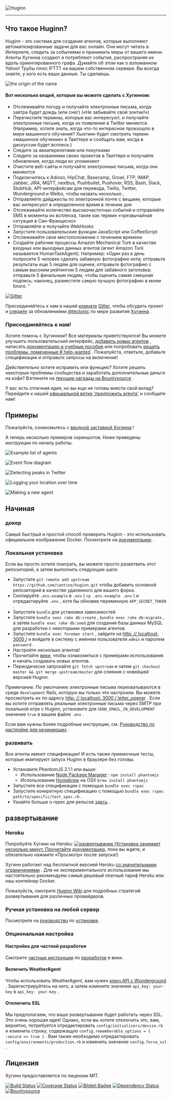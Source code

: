 ![Huginn](https://raw.github.com/cantino/huginn/master/media/huginn-logo.png "Your agents are standing by.")

---

## Что такое Huginn?

Huginn - это система для создания агентов, которые выполняют автоматизированные задачи для вас онлайн. Они могут читать в Интернете, следить за событиями и принимать меры от вашего имени. Агенты Хугинна создают и потребляют события, распространяя их вдоль ориентированного графа. Думайте об этом как о взломанном Yahoo! Трубы плюс IFTTT на вашем собственном сервере. Вы всегда знаете, у кого есть ваши данные. Ты сделаешь.

![the origin of the name](https://raw.githubusercontent.com/cantino/huginn/master/doc/imgs/the-name.png)

#### Вот несколько вещей, которые вы можете сделать с Хугинном:

- Отслеживайте погоду и получайте электронные письма, когда завтра будет дождь (или снег) («Не забывайте свой зонтик!»)
- Перечислите термины, которые вас интересуют, и получайте электронные письма, когда их появление в Twitter меняется. (Например, хотите знать, когда что-то интересное произошло в мире машинного обучения? Хьюгинн будет смотреть термин «машинное обучение» в Твиттере и сообщать вам, когда в дискуссии будет всплеск.)
- Следите за авиаперелетами или покупками
- Следите за названиями своих проектов в Твиттере и получайте обновления, когда люди их упоминают
- Очистите веб-сайты и получайте электронные письма, когда они меняются
- Подключитесь к Adioso, HipChat, Basecamp, Growl, FTP, IMAP, Jabber, JIRA, MQTT, nextbus, Pushbullet, Pushover, RSS, Bash, Slack, StubHub, API-интерфейсам для перевода, Twilio, Twitter, Wunderground и Weibo, чтобы назвать несколько ,
- Отправляйте дайджесты по электронной почте с вещами, которые вас интересуют в определенное время в течение дня
- Отслеживайте количество высокочастотных событий и отправляйте SMS в моменты их всплеска, такие как термин «чрезвычайная ситуация в Сан-Франциско»
- Отправляйте и получайте WebHooks
- Запустите пользовательские функции JavaScript или CoffeeScript
- Отслеживайте свое местоположение с течением времени
- Создайте рабочие процессы Amazon Mechanical Turk в качестве входных или выходных данных агентов (агент Amazon Turk называется HumanTaskAgent). Например: «Один раз в день попросите 5 человек сделать забавную фотографию кота; отправьте результаты еще 5 людям для оценки; отправьте фотографию с самым высоким рейтингом 5 людям для забавного заголовка; отправьте 5 финальным людям, чтобы оценить самая смешная подпись; наконец, разместите самую лучшую фотографию в моем блоге. "

[![Gitter](https://badges.gitter.im/Join%20Chat.svg)](https://gitter.im/cantino/huginn?utm_source=badge&utm_medium=badge&utm_campaign=pr-badge&utm_content=badge)

Присоединяйтесь к нам в нашей [комнате](https://gitter.im/cantino/huginn) [Gitter,](https://twitter.com/tectonic) чтобы обсудить проект и [следите](https://twitter.com/tectonic) за обновлениями [@tectonic](https://twitter.com/tectonic) по мере развития [Хугинна](https://twitter.com/tectonic) .

### Присоединяйтесь к нам!

Хотите помочь с Хугинном? Все материалы приветствуются! Вы можете улучшить пользовательский интерфейс, [добавить новых агентов](https://github.com/cantino/huginn/wiki/Creating-a-new-agent) , написать [документацию и учебные пособия](https://github.com/cantino/huginn/wiki) или попробовать [решить проблемы, помеченные # help-wanted](https://github.com/cantino/huginn/issues?direction=desc&labels=help-wanted&page=1&sort=created&state=open) . Пожалуйста, ответьте, добавьте спецификации и отправьте запросы на включение!

Действительно хотите исправить или функцию? Хотите решить некоторые проблемы сообщества и заработать дополнительные деньги на кофе? Взгляните на [текущие награды на Bountysource](https://www.bountysource.com/trackers/282580-huginn) .

У вас есть отличная идея, но вы еще не готовы внести свой вклад? Перейдите к нашей [официальной ветке 'предложить агента'](https://github.com/cantino/huginn/issues/353) и сообщите нам!

## Примеры

Пожалуйста, ознакомьтесь с [вводной заставкой Хугинна](http://vimeo.com/61976251) !

А теперь несколько примеров скриншотов. Ниже приведены инструкции по началу работы.

![Example list of agents](https://raw.githubusercontent.com/cantino/huginn/master/doc/imgs/your-agents.png)

![Event flow diagram](https://raw.githubusercontent.com/cantino/huginn/master/doc/imgs/diagram.png)

![Detecting peaks in Twitter](https://raw.githubusercontent.com/cantino/huginn/master/doc/imgs/peaks.png)

![Logging your location over time](https://raw.githubusercontent.com/cantino/huginn/master/doc/imgs/my-locations.png)

![Making a new agent](https://raw.githubusercontent.com/cantino/huginn/master/doc/imgs/new-agent.png)

## Начиная

### докер

Самый быстрый и простой способ проверить Huginn - это использовать официальное изображение Docker. Посмотрите на [документацию](https://github.com/cantino/huginn/blob/master/doc/docker/install.md) .

### Локальная установка

Если вы просто хотите поиграть, вы можете просто разветвить этот репозиторий, а затем выполнить следующие шаги:

- Запустите `git remote add upstream https://github.com/cantino/huginn.git` чтобы добавить основной репозиторий в качестве удаленного для вашего форка.
- Скопируйте `.env.example` в `.env` ( `cp .env.example .env` ) и отредактируйте `.env` , хотя бы обновив переменную `APP_SECRET_TOKEN` .
- Запустите `bundle` для установки зависимостей
- Запустите `bundle exec rake db:create` , `bundle exec rake db:migrate` , а затем `bundle exec rake db:seed` для создания базы данных MySQL для разработки с некоторыми примерами агентов.
- Запустите `bundle exec foreman start` , зайдите на [http: // localhost: 3000 /](http://localhost:3000/) и войдите в систему с именем пользователя `admin` и паролем `password` .
- Настройте несколько агентов!
- Прочитайте [вики,](https://github.com/cantino/huginn/wiki) чтобы ознакомиться с примерами использования и начать создавать новых агентов.
- Периодически запускайте `git fetch upstream` и затем `git checkout master && git merge upstream/master` для слияния с новейшей версией Huginn.

Примечание. По умолчанию электронные письма перехватываются в среде `development` Rails, которую вы только что настроили. Вы можете просмотреть их по адресу [http: // localhost: 3000 / letter_opener](http://localhost:3000/letter_opener) . Если вы хотите отправлять реальные электронные письма через SMTP при локальной игре с Huginn, установите для `SEND_EMAIL_IN_DEVELOPMENT` значение `true` в вашем файле `.env` .

Если вам нужны более подробные инструкции, см. [Руководство по настройке для начинающих](https://github.com/cantino/huginn/wiki/Novice-setup-guide) .

### развивать

Все агенты имеют спецификации! И есть также приемочные тесты, которые имитируют запуск Huginn в браузере без головы.

- Установите PhantomJS 2.1.1 или выше: 
    -  Использование [Node Package Manager](https://www.npmjs.com/) : `npm install phantomjs` 
    -  Использование [Homebrew](http://brew.sh/) на OSX `brew install phantomjs` 
- Запустите все спецификации с помощью `bundle exec rspec`
- Запустите конкретную спецификацию с помощью `bundle exec rspec path/to/specific/test_spec.rb` .
- Узнайте больше о rspec для рельсов [здесь](https://github.com/rspec/rspec-rails) .

## развертывание

### Heroku

Попробуйте Хугинн на Heroku: [![развертывание](https://www.herokucdn.com/deploy/button.png) (Установка занимает несколько минут. Прочитайте](https://heroku.com/deploy) [документацию,](https://github.com/cantino/huginn/blob/master/doc/heroku/install.md) пока вы ждете, и обязательно нажмите «Просмотр» после запуска!)

Хугинн работает над бесплатной версией Heroku [со значительными ограничениями](https://github.com/cantino/huginn/blob/master/doc/heroku/install.md) . Для не экспериментального использования мы настоятельно рекомендуем самый дешевый платный тариф Heroku или наш контейнер Docker.

Пожалуйста, смотрите [Huginn Wiki](https://github.com/cantino/huginn/wiki#deploying-huginn) для подробных стратегий развертывания для различных провайдеров.

### Ручная установка на любой сервер

Посмотрите на [руководство](https://github.com/cantino/huginn/blob/master/doc/manual/README.md) по [установке](https://github.com/cantino/huginn/blob/master/doc/manual/README.md) .

### Опциональная настройка

#### Настройка для частной разработки

Смотрите [частные инструкции](https://github.com/cantino/huginn/wiki/Private-development-instructions) по [разработке](https://github.com/cantino/huginn/wiki/Private-development-instructions) в вики.

#### Включить WeatherAgent

Чтобы использовать WeatherAgent, вам нужен [ключ API с Wunderground](http://www.wunderground.com/weather/api/) . Зарегистрируйтесь на него, а затем измените значение `api_key: your-key` в `api_key: your-key` .

#### Отключить SSL

Мы предполагаем, что ваше развертывание будет работать через SSL. Это очень хорошая идея! Однако, если вы хотите отключить это, вам, вероятно, потребуется отредактировать `config/initializers/devise.rb` и изменить строку, содержащую `config.rememberable_options = { :secure => true }` . Вам также необходимо отредактировать `config/environments/production.rb` и изменить значение `config.force_ssl` .

## Лицензия

Хугинн предоставляется по лицензии MIT.

[![Build Status](https://travis-ci.org/cantino/huginn.svg)](https://travis-ci.org/cantino/huginn) [![Coverage Status](https://coveralls.io/repos/cantino/huginn/badge.svg)](https://coveralls.io/r/cantino/huginn) [![Bitdeli Badge](https://d2weczhvl823v0.cloudfront.net/cantino/huginn/trend.png)](https://bitdeli.com/free "Bitdeli Badge") [![Dependency Status](https://gemnasium.com/cantino/huginn.svg)](https://gemnasium.com/cantino/huginn) [![Bountysource](https://www.bountysource.com/badge/tracker?tracker_id=282580)](https://www.bountysource.com/trackers/282580-huginn?utm_source=282580&utm_medium=shield&utm_campaign=TRACKER_BADGE)

